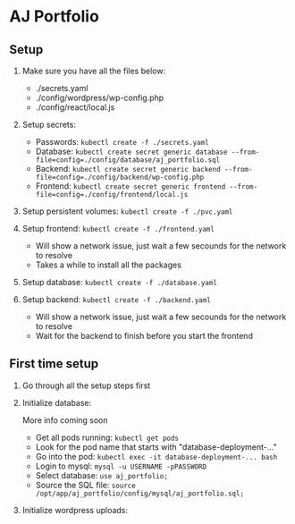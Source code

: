 # AJ Portfolio

## Setup

1. Make sure you have all the files below:

   - ./secrets.yaml
   - ./config/wordpress/wp-config.php
   - ./config/react/local.js

2. Setup secrets:

   - Passwords: `kubectl create -f ./secrets.yaml`
   - Database: `kubectl create secret generic database --from-file=config=./config/database/aj_portfolio.sql`
   - Backend: `kubectl create secret generic backend --from-file=config=./config/backend/wp-config.php`
   - Frontend: `kubectl create secret generic frontend --from-file=config=./config/frontend/local.js`

3. Setup persistent volumes: `kubectl create -f ./pvc.yaml`

4. Setup frontend: `kubectl create -f ./frontend.yaml`

   - Will show a network issue, just wait a few secounds for the network to resolve
   - Takes a while to install all the packages

5. Setup database: `kubectl create -f ./database.yaml`

6. Setup backend: `kubectl create -f ./backend.yaml`

   - Will show a network issue, just wait a few secounds for the network to resolve
   - Wait for the backend to finish before you start the frontend

## First time setup

1. Go through all the setup steps first

2. Initialize database:

   More info coming soon

   - Get all pods running: `kubectl get pods`
   - Look for the pod name that starts with "database-deployment-..."
   - Go into the pod: `kubectl exec -it database-deployment-... bash`
   - Login to mysql: `mysql -u USERNAME -pPASSWORD`
   - Select database: `use aj_portfolio;`
   - Source the SQL file: `source /opt/app/aj_portfolio/config/mysql/aj_portfolio.sql;`

3. Initialize wordpress uploads:
